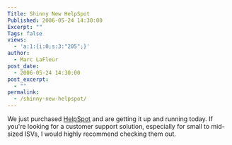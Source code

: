 ```yaml
---
Title: Shinny New HelpSpot
Published: 2006-05-24 14:30:00
Excerpt: ""
Tags: false
views:
  - 'a:1:{i:0;s:3:"205";}'
author:
  - Marc LaFleur
post_date:
  - 2006-05-24 14:30:00
post_excerpt:
  - ""
permalink:
  - /shinny-new-helpspot/
---
```

<p>We just purchased <a href="http://www.userscape.com/products/helpspot/">HelpSpot</a> and are getting it up and running today. If you're looking for a customer support solution, especially for small to mid-sized ISVs, I would highly recommend checking them out. </p>